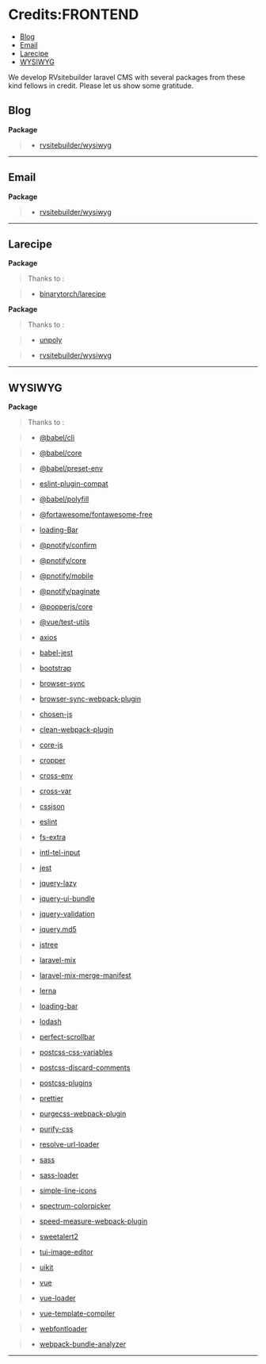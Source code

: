 # Credits:FRONTEND

- [Blog](#blog)
- [Email](#email)
- [Larecipe](#larecipe)
- [WYSIWYG](#wysiwyg)

We develop RVsitebuilder laravel CMS with several packages from these kind fellows in credit. Please let us show some gratitude.

## Blog

**Package**

> * [rvsitebuilder/wysiwyg](https://www.npmjs.com/package/rvsitebuilder/wysiwyg)

<hr>

## Email

**Package**

> * [rvsitebuilder/wysiwyg](https://www.npmjs.com/package/rvsitebuilder/wysiwyg)

<hr>

## Larecipe

**Package**

> Thanks to :

> * [binarytorch/larecipe](https://packagist.org/packages/binarytorch/larecipe)

**Package**

> Thanks to :

> * [unpoly](https://www.npmjs.com/package/unpoly)

> * [rvsitebuilder/wysiwyg](https://www.npmjs.com/package/rvsitebuilder/wysiwyg)

<hr>

## WYSIWYG

**Package**

> Thanks to :

> * [@babel/cli](https://www.npmjs.com/package/@babel/cli)

> * [@babel/core](https://www.npmjs.com/package/@babel/core)

> * [@babel/preset-env](https://www.npmjs.com/package/@babel/preset-env)

> * [eslint-plugin-compat](https://www.npmjs.com/package/eslint-plugin-compat)

> * [@babel/polyfill](https://www.npmjs.com/package/@babel/polyfill)

> * [@fortawesome/fontawesome-free](https://www.npmjs.com/package/@fortawesome/fontawesome-free)

> * [loading-Bar](https://www.npmjs.com/package/@loadingio/loading-bar)

> * [@pnotify/confirm](https://www.npmjs.com/package/@pnotify/confirm)

> * [@pnotify/core](https://www.npmjs.com/package/@pnotify/core)

> * [@pnotify/mobile](https://www.npmjs.com/package/@pnotify/mobile)

> * [@pnotify/paginate](https://www.npmjs.com/package/@pnotify/paginate)

> * [@popperjs/core](https://www.npmjs.com/package/@popperjs/core)

> * [@vue/test-utils](https://www.npmjs.com/package/@vue/test-utils)

> * [axios](https://www.npmjs.com/package/axios)

> * [babel-jest](https://www.npmjs.com/package/babel-jest)

> * [bootstrap](https://www.npmjs.com/package/bootstrap)

> * [browser-sync](https://www.npmjs.com/package/browser-sync)

> * [browser-sync-webpack-plugin](https://www.npmjs.com/package/browser-sync-webpack-plugin)

> * [chosen-js](https://www.npmjs.com/package/chosen-js)

> * [clean-webpack-plugin](https://www.npmjs.com/package/clean-webpack-plugin)

> * [core-js](https://www.npmjs.com/package/core-js)

> * [cropper](https://www.npmjs.com/package/cropper)

> * [cross-env](https://www.npmjs.com/package/cross-env)

> * [cross-var](https://www.npmjs.com/package/cross-var)

> * [cssjson](https://www.npmjs.com/package/cssjson)

> * [eslint](https://www.npmjs.com/package/eslint0)

> * [fs-extra](https://www.npmjs.com/package/fs-extra)

> * [intl-tel-input](https://www.npmjs.com/package/intl-tel-input)

> * [jest](https://www.npmjs.com/package/jest)

> * [jquery-lazy](https://www.npmjs.com/package/jquery-lazy)

> * [jquery-ui-bundle](https://www.npmjs.com/package/jquery-ui-bundle)

> * [jquery-validation](https://www.npmjs.com/package/jquery-validation)

> * [jquery.md5](https://www.npmjs.com/package/jquery.md5)

> * [jstree](https://www.npmjs.com/package/jstree)

> * [laravel-mix](https://www.npmjs.com/package/laravel-mix)

> * [laravel-mix-merge-manifest](https://www.npmjs.com/package/laravel-mix-merge-manifest)

> * [lerna](https://www.npmjs.com/package/lerna)

> * [loading-bar](https://www.npmjs.com/package/loading-bar)

> * [lodash](https://www.npmjs.com/package/lodash)

> * [perfect-scrollbar](https://www.npmjs.com/package/perfect-scrollbar)

> * [postcss-css-variables](https://www.npmjs.com/package/postcss-css-variables)

> * [postcss-discard-comments](https://www.npmjs.com/package/postcss-discard-comments)

> * [postcss-plugins](https://www.npmjs.com/package/postcss-plugins)

> * [prettier](https://www.npmjs.com/package/prettier)

> * [purgecss-webpack-plugin](https://www.npmjs.com/package/purgecss-webpack-plugin)

> * [purify-css](https://www.npmjs.com/package/purify-css)

> * [resolve-url-loader](https://www.npmjs.com/package/resolve-url-loader)

> * [sass](https://www.npmjs.com/package/sass)

> * [sass-loader](https://www.npmjs.com/package/sass-loader)

> * [simple-line-icons](https://www.npmjs.com/package/simple-line-icons)

> * [spectrum-colorpicker](https://www.npmjs.com/package/spectrum-colorpicker)

> * [speed-measure-webpack-plugin](https://www.npmjs.com/package/speed-measure-webpack-plugin)

> * [sweetalert2](https://www.npmjs.com/package/sweetalert2)

> * [tui-image-editor](https://www.npmjs.com/package/tui-image-editor)

> * [uikit](https://www.npmjs.com/package/uikit)

> * [vue](https://www.npmjs.com/package/vue)

> * [vue-loader](https://www.npmjs.com/package/vue-loader)

> * [vue-template-compiler](https://www.npmjs.com/package/vue-template-compiler)

> * [webfontloader](https://www.npmjs.com/package/webfontloader)

> * [webpack-bundle-analyzer](https://www.npmjs.com/package/webpack-bundle-analyzer)

<hr>
